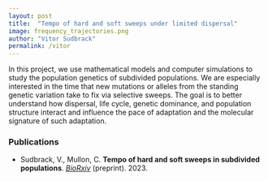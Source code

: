 ```yaml
---
layout: post
title:  "Tempo of hard and soft sweeps under limited dispersal"
image: frequency_trajectories.png
author: "Vitor Sudbrack"
permalink: /vitor
---
```


In this project, we use mathematical models and computer simulations to study the population genetics of subdivided populations. 
We are especially interested in the time that new mutations or alleles from the standing genetic variation take to fix via selective sweeps. 
The goal is to better understand how dispersal, life cycle, genetic dominance, and population structure interact and influence the pace of adaptation and the molecular signature of such adaptation.

### Publications

* Sudbrack, V., Mullon, C. **Tempo of hard and soft sweeps in subdivided populations**. *[BioRxiv](https://www.biorxiv.org/content/10.1101/2023.07.07.548167)* (preprint). 2023.
